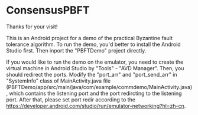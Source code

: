 # ConsensusPBFT

Thanks for your visit!

This is an Android project for a demo of the practical Byzantine fault tolerance algorithm. To run the demo, you'd better to install the Android Studio first. Then inport the "PBFTDemo" project directly. 

If you would like to run the demo on the emulator, you need to create the virtual machine in Android Studio by "Tools" - "AVD Manager". Then, you should redirect the ports. Modify the "port_arr" and "port_send_arr" in "SystemInfo" class of MainActivity.java file (PBFTDemo/app/src/main/java/com/example/commdemo/MainActivity.java), which contains the listening port and the port redircting to the listening port. After that, please set port redir according to the https://developer.android.com/studio/run/emulator-networking?hl=zh-cn. 
